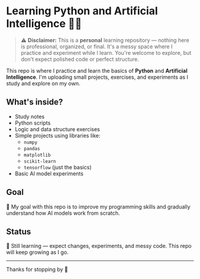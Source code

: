 # Learning Python and Artificial Intelligence 🧠🐍

> ⚠️ **Disclaimer:** This is a **personal** learning repository — nothing here is professional, organized, or final. It's a messy space where I practice and experiment while I learn. You're welcome to explore, but don't expect polished code or perfect structure.

This repo is where I practice and learn the basics of **Python** and **Artificial Intelligence**. I'm uploading small projects, exercises, and experiments as I study and explore on my own.

## What's inside?

- Study notes
- Python scripts
- Logic and data structure exercises
- Simple projects using libraries like:
  - `numpy`
  - `pandas`
  - `matplotlib`
  - `scikit-learn`
  - `tensorflow` (just the basics)
- Basic AI model experiments

## Goal

📌 My goal with this repo is to improve my programming skills and gradually understand how AI models work from scratch.

## Status

🚧 Still learning — expect changes, experiments, and messy code. This repo will keep growing as I go.

---

Thanks for stopping by 🙌
